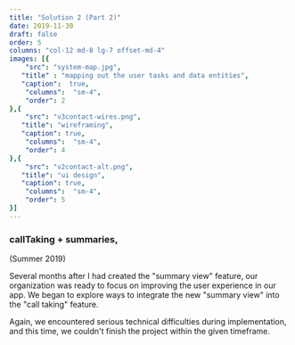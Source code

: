 ```yaml
---
title: "Solution 2 (Part 2)"
date: 2019-11-30
draft: false
order: 5
columns: "col-12 md-8 lg-7 offset-md-4"
images: [{
    "src": "system-map.jpg",
   "title" : "mapping out the user tasks and data entities",
   "caption":  true,
    "columns":  "sm-4",
    "order": 2
},{
    "src": "v3contact-wires.png",
   "title": "wireframing",
   "caption": true,
    "columns":  "sm-4",
    "order": 4
},{
    "src": "v2contact-alt.png",
   "title": "ui design",
   "caption": true,
    "columns":  "sm-4",
    "order": 5
}]
---
```

### callTaking + summaries,
(Summer 2019)

Several months after I had created the "summary view" feature, our organization was ready to focus on improving the user experience in our app. We began to explore ways to integrate the new "summary view" into the "call taking" feature. 

Again, we encountered serious technical difficulties during implementation, and this time, we couldn't finish the project within the given timeframe.